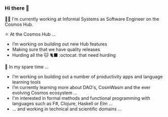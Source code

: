 ### Hi there 👋

<!--
**mmulji-ic/mmulji-ic** is a ✨ _special_ ✨ repository because its `README.md` (this file) appears on your GitHub profile.

Here are some ideas to get you started:
  
  
- 🔭 I’m currently working on ...
- 🌱 I’m currently learning ...
- 👯 I’m looking to collaborate on ...
- 🤔 I’m looking for help with ...
- 💬 Ask me about ...
- 📫 How to reach me: ...
- 😄 Pronouns: ...
- ⚡ Fun fact: ...
-->
  
  
👨‍🏭 I'm currently working at Informal Systems as Software Engineer on the Cosmos Hub.   
  
⚛️ At the Cosmos Hub ...   
  
- I’m working on building out new Hub features  
- Making sure that we have quality releases  
- Hurding all the 🐱 🐈‍⬛ :octocat: that need hurding  
  
  
🌱 In my spare time ...  
  
- I’m working on building out a number of productivity apps and language learning tools  
- I’m currently learning more about DAO's, CosmWasm and the ever evolving Cosmos ecosystem ...  
- I'm interested in formal methods and functional programming with languages such as F#, Clojure, Haskell or Elm ...  
- ... and working in technical and scientific domains ...
